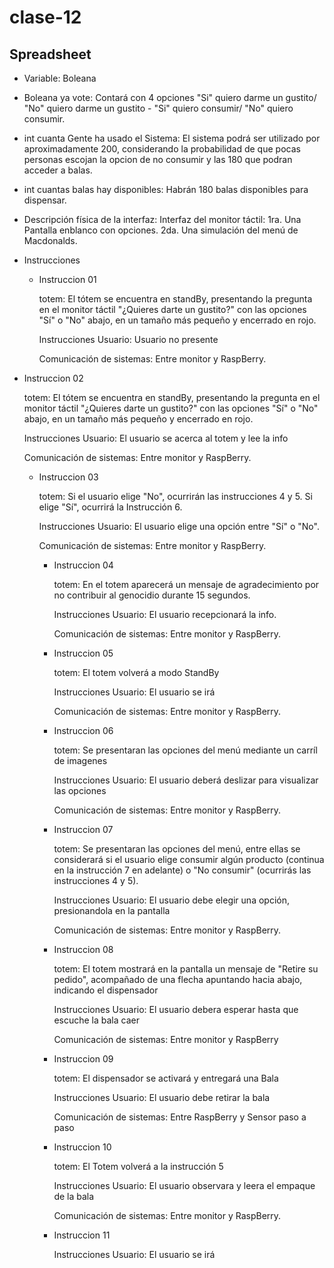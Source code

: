 # clase-12
## Spreadsheet

- Variable: Boleana

- Boleana ya vote: Contará con 4 opciones  "Si" quiero darme un gustito/ "No" quiero darme un gustito   - "Si" quiero consumir/ "No" quiero consumir.

- int cuanta Gente ha usado el Sistema: El sistema podrá ser utilizado por aproximadamente 200, considerando la probabilidad de que pocas personas escojan la opcion de no consumir y las 180 que podran acceder a balas.

- int cuantas balas hay disponibles: Habrán 180 balas disponibles para dispensar.

- Descripción física de la interfaz: Interfaz del monitor táctil: 1ra. Una Pantalla enblanco con opciones. 2da. Una simulación del menú de Macdonalds.

- Instrucciones
   - Instruccion 01

       totem: El tótem se encuentra en standBy, presentando la pregunta en el monitor táctil "¿Quieres darte un gustito?" con las opciones "Sí" o "No" abajo, en un tamaño  más pequeño y encerrado en rojo.
           
       Instrucciones Usuario: Usuario no presente
           
       Comunicación de sistemas: Entre monitor y RaspBerry.
       
- Instruccion 02

     totem: El tótem se encuentra en standBy, presentando la pregunta en el monitor táctil "¿Quieres darte un gustito?" con las opciones "Sí" o "No" abajo, en un tamaño más pequeño y encerrado en rojo.
         
     Instrucciones Usuario: El usuario se acerca al totem y lee la info 
         
     Comunicación de sistemas: Entre monitor y RaspBerry.

  - Instruccion 03

     totem: Si el usuario elige "No", ocurrirán las instrucciones 4 y 5. Si elige "Sí", ocurrirá la Instrucción 6.
         
     Instrucciones Usuario: El usuario elige una opción entre "Sí" o "No".
         
     Comunicación de sistemas: Entre monitor y RaspBerry.

    - Instruccion 04

       totem: En el totem aparecerá un mensaje de agradecimiento por no contribuir al genocidio durante 15 segundos.
           
       Instrucciones Usuario: El usuario recepcionará la info. 
           
       Comunicación de sistemas: Entre monitor y RaspBerry.

    - Instruccion 05

       totem: El totem volverá a modo StandBy
           
       Instrucciones Usuario: El usuario se irá
           
       Comunicación de sistemas: Entre monitor y RaspBerry.

    - Instruccion 06
  
       totem: Se presentaran las opciones del menú mediante un carríl de imagenes 
           
       Instrucciones Usuario: El usuario deberá deslizar para visualizar las opciones
           
       Comunicación de sistemas: Entre monitor y RaspBerry.

    - Instruccion 07

       totem: Se presentaran las opciones del menú, entre ellas se considerará si el usuario elige consumir algún producto (continua en la instrucción 7 en adelante) o "No consumir" (ocurrirás las instrucciones 4 y 5). 
           
       Instrucciones Usuario: El usuario debe elegir una opción, presionandola en la pantalla 
           
       Comunicación de sistemas: Entre monitor y RaspBerry.

    - Instruccion 08

       totem: El totem mostrará en la pantalla un mensaje de "Retire su pedido", acompañado de una flecha apuntando hacia abajo, indicando el dispensador
           
       Instrucciones Usuario: El usuario debera esperar hasta que escuche la bala caer 
           
       Comunicación de sistemas: Entre monitor y  RaspBerry 

    - Instruccion 09

       totem: El dispensador se activará y entregará una Bala 
           
       Instrucciones Usuario: El usuario debe retirar la bala 
           
       Comunicación de sistemas: Entre  RaspBerry y Sensor paso a paso

    - Instruccion 10

       totem: El Totem volverá a la instrucción 5
           
       Instrucciones Usuario: El usuario observara y leera el empaque de la bala
           
       Comunicación de sistemas: Entre monitor y RaspBerry.

    - Instruccion 11
      
      Instrucciones Usuario: El usuario se irá
           
